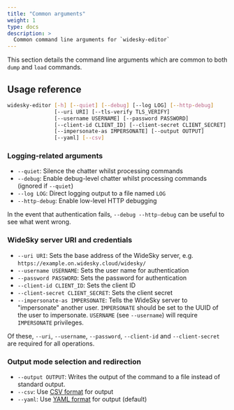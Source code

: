 ```yaml
---
title: "Common arguments"
weight: 1
type: docs
description: >
  Common command line arguments for `widesky-editor`
---
```


This section details the command line arguments which are common to both `dump` and `load` commands.

## Usage reference

```bash
widesky-editor [-h] [--quiet] [--debug] [--log LOG] [--http-debug]
               [--uri URI] [--tls-verify TLS_VERIFY]
               [--username USERNAME] [--password PASSWORD]
               [--client-id CLIENT_ID] [--client-secret CLIENT_SECRET]
               [--impersonate-as IMPERSONATE] [--output OUTPUT]
               [--yaml] [--csv]
```

### Logging-related arguments

* `--quiet`: Silence the chatter whilst processing commands
* `--debug`: Enable debug-level chatter whilst processing commands (ignored if `--quiet`)
* `--log LOG`: Direct logging output to a file named `LOG`
* `--http-debug`: Enable low-level HTTP debugging

In the event that authentication fails, `--debug --http-debug` can be useful to see what went wrong.

### WideSky server URI and credentials

* `--uri URI`: Sets the base address of the WideSky server, e.g. `https://example.on.widesky.cloud/widesky/`
* `--username USERNAME`: Sets the user name for authentication
* `--password PASSWORD`: Sets the password for authentication
* `--client-id CLIENT_ID`: Sets the client ID
* `--client-secret CLIENT_SECRET`: Sets the client secret
* `--impersonate-as IMPERSONATE`: Tells the WideSky server to "impersonate" another user.  `IMPERSONATE` should be set to the UUID of the user to impersonate.  `USERNAME` (see `--username`) will require `IMPERSONATE` privileges.

Of these, `--uri`, `--username`, `--password`, `--client-id` and `--client-secret` are required for all operations.

### Output mode selection and redirection

* `--output OUTPUT`: Writes the output of the command to a file instead of standard output.
* `--csv`: Use [CSV format](../../../fileformats/csv/) for output
* `--yaml`: Use [YAML format](../../../fileformats/yaml/) for output (default)
